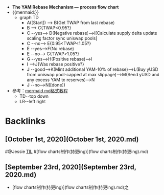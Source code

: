 - __The YAM Rebase Mechanism — process flow chart__
- {{mermaid:}}
    - graph TD
        - A([Start]) --> B(Get TWAP from last rebase)
        - B --> C{TWAP<0.95?}
        - C --yes--> D(Negative rebase)-->I[Calculate supply delta update scaling factor sync uniswap pools]
        - C --no--> E{0.95<TWAP<1.05?}
        - E --yes-->F(No rebase)
        - E --no--> G{TWAP>1.05?}
        - G --yes-->H(Positive rebase)-->I
        - I -->J{Was rebase positive?}
        - J --good-->K(Mint additional YAM-10% of rebase)-->L(Buy yUSD from uniswap pool-capped at max slippage)-->M(Send yUSD and any excess YAM to reserves)-->N
        - J --no-->N([done])
- 参考：[mermaid md格式教程](https://mermaid-js.github.io/mermaid/diagrams-and-syntax-and-examples/flowchart.html)
    - TD--top down
    - LR--left right

# Backlinks
## [October 1st, 2020](October 1st, 2020.md)

#@Jessie [TIL](TIL.md) #[flow charts制作(持更ing)](flow charts制作(持更ing).md)

## [September 23rd, 2020](September 23rd, 2020.md)
- [flow charts制作(持更ing)](flow charts制作(持更ing).md)之

